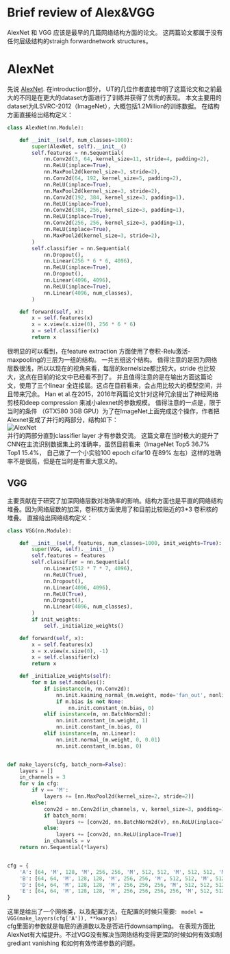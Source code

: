 
# Brief review of Alex&VGG
AlexNet 和 VGG 应该是最早的几篇网络结构方面的论文。 这两篇论文都属于没有任何层级结构的straigh forwardnetwork structures。
# AlexNet
先说 [AlexNet](https://papers.nips.cc/paper/4824-imagenet-classification-with-deep-convolutional-neural-networks.pdf). 在introduction部分， UT的几位作者直接申明了这篇论文和之前最大的不同是在更大的dataset方面进行了训练并获得了优秀的表现。 本文主要用的dataset为ILSVRC-2012（ImageNet），大概包括1.2Million的训练数据。
在结构方面直接给出结构定义：
```python
class AlexNet(nn.Module):

    def __init__(self, num_classes=1000):
        super(AlexNet, self).__init__()
        self.features = nn.Sequential(
            nn.Conv2d(3, 64, kernel_size=11, stride=4, padding=2),
            nn.ReLU(inplace=True),
            nn.MaxPool2d(kernel_size=3, stride=2),
            nn.Conv2d(64, 192, kernel_size=5, padding=2),
            nn.ReLU(inplace=True),
            nn.MaxPool2d(kernel_size=3, stride=2),
            nn.Conv2d(192, 384, kernel_size=3, padding=1),
            nn.ReLU(inplace=True),
            nn.Conv2d(384, 256, kernel_size=3, padding=1),
            nn.ReLU(inplace=True),
            nn.Conv2d(256, 256, kernel_size=3, padding=1),
            nn.ReLU(inplace=True),
            nn.MaxPool2d(kernel_size=3, stride=2),
        )
        self.classifier = nn.Sequential(
            nn.Dropout(),
            nn.Linear(256 * 6 * 6, 4096),
            nn.ReLU(inplace=True),
            nn.Dropout(),
            nn.Linear(4096, 4096),
            nn.ReLU(inplace=True),
            nn.Linear(4096, num_classes),
        )

    def forward(self, x):
        x = self.features(x)
        x = x.view(x.size(0), 256 * 6 * 6)
        x = self.classifier(x)
        return x
```
很明显的可以看到，在feature extraction 方面使用了卷积-Relu激活-maxpooling的三层为一组的结构。 一共五组这个结构。 值得注意的是因为网络层数很浅，所以以现在的视角来看，每层的kernelsize都比较大。stride 也比较大，这点在目前的论文中已经看不到了。 并且值得注意的是在输出方面这篇论文，使用了三个linear 全连接层。这点在目前看来，会占用比较大的模型空间，并且带来冗余。 Han et al.在2015，2016年两篇论文针对这种冗余提出了神经网络剪枝和deep compression 来减小alexnet的参数规模。
值得注意的一点是，限于当时的条件 （GTX580 3GB GPU）为了在ImageNet上面完成这个操作，作者把Alexnet变成了并行的两部分，结构如下：  
![AlexNet](https://cdn-images-1.medium.com/max/800/0*xPOQ3btZ9rQO23LK.png "GitHub,Social Coding")   
并行的两部分直到classifier layer 才有参数交流。
这篇文章在当时极大的提升了CNN在主流识别数据集上的准确率，虽然目前看来（ImageNet Top5 36.7% Top1 15.4%， 自己做了一个小实验100 epoch cifar10 在89% 左右）这样的准确率不是很高，但是在当时是有重大意义的。

## VGG
主要贡献在于研究了加深网络层数对准确率的影响。结构方面也是平直的网络结构堆叠。因为网络层数的加深，卷积核方面使用了和目前比较贴近的3*3 卷积核的堆叠。
直接给出网络结构定义：

```python 
class VGG(nn.Module):

    def __init__(self, features, num_classes=1000, init_weights=True):
        super(VGG, self).__init__()
        self.features = features
        self.classifier = nn.Sequential(
            nn.Linear(512 * 7 * 7, 4096),
            nn.ReLU(True),
            nn.Dropout(),
            nn.Linear(4096, 4096),
            nn.ReLU(True),
            nn.Dropout(),
            nn.Linear(4096, num_classes),
        )
        if init_weights:
            self._initialize_weights()

    def forward(self, x):
        x = self.features(x)
        x = x.view(x.size(0), -1)
        x = self.classifier(x)
        return x

    def _initialize_weights(self):
        for m in self.modules():
            if isinstance(m, nn.Conv2d):
                nn.init.kaiming_normal_(m.weight, mode='fan_out', nonlinearity='relu')
                if m.bias is not None:
                    nn.init.constant_(m.bias, 0)
            elif isinstance(m, nn.BatchNorm2d):
                nn.init.constant_(m.weight, 1)
                nn.init.constant_(m.bias, 0)
            elif isinstance(m, nn.Linear):
                nn.init.normal_(m.weight, 0, 0.01)
                nn.init.constant_(m.bias, 0)


def make_layers(cfg, batch_norm=False):
    layers = []
    in_channels = 3
    for v in cfg:
        if v == 'M':
            layers += [nn.MaxPool2d(kernel_size=2, stride=2)]
        else:
            conv2d = nn.Conv2d(in_channels, v, kernel_size=3, padding=1)
            if batch_norm:
                layers += [conv2d, nn.BatchNorm2d(v), nn.ReLU(inplace=True)]
            else:
                layers += [conv2d, nn.ReLU(inplace=True)]
            in_channels = v
    return nn.Sequential(*layers)


cfg = {
    'A': [64, 'M', 128, 'M', 256, 256, 'M', 512, 512, 'M', 512, 512, 'M'],
    'B': [64, 64, 'M', 128, 128, 'M', 256, 256, 'M', 512, 512, 'M', 512, 512, 'M'],
    'D': [64, 64, 'M', 128, 128, 'M', 256, 256, 256, 'M', 512, 512, 512, 'M', 512, 512, 512, 'M'],
    'E': [64, 64, 'M', 128, 128, 'M', 256, 256, 256, 256, 'M', 512, 512, 512, 512, 'M', 512, 512, 512, 512, 'M'],
}
```



这里是给出了一个网络类，以及配置方法，在配置的时候只需要:
``` model = VGG(make_layers(cfg['A']), **kwargs)```  
cfg里面的参数就是每层的通道数以及是否进行downsampling。 在表现方面比AlexNet有大幅提升。不过VGG没有解决当网络结构变得更深的时候如何有效抑制grediant vanishing 和如何有效传递参数的问题。


